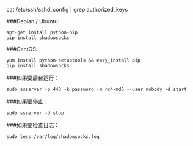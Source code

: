 
cat /etc/ssh/sshd_config | grep authorized_keys


###Debian / Ubuntu:
```
apt-get install python-pip
pip install shadowsocks
```
###CentOS:
```
yum install python-setuptools && easy_install pip
pip install shadowsocks
```

###如果要后台运行：
```
sudo ssserver -p 443 -k password -m rc4-md5 --user nobody -d start
```
###如果要停止：
```
sudo ssserver -d stop
```
###如果要检查日志：
```
sudo less /var/log/shadowsocks.log
```
